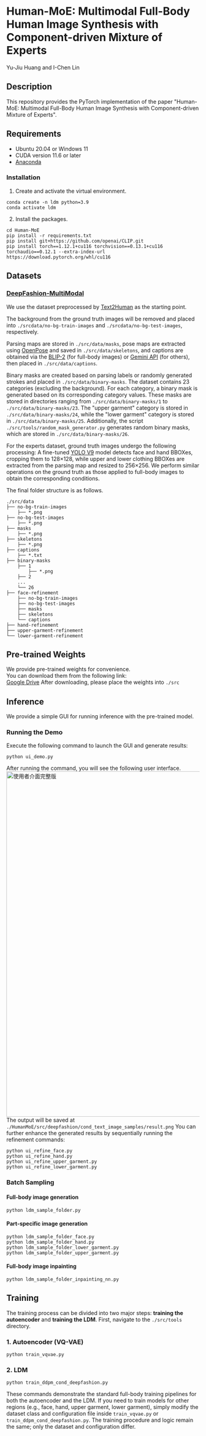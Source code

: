 # Human-MoE: Multimodal Full-Body Human Image Synthesis with Component-driven Mixture of Experts
Yu-Jiu Huang and I-Chen Lin
## Description
This repository provides the PyTorch implementation of the paper "Human-MoE: Multimodal Full-Body Human Image Synthesis with Component-driven Mixture of Experts".
## Requirements
- Ubuntu 20.04 or Windows 11
- CUDA version 11.6 or later
- [Anaconda](https://www.anaconda.com/download)
### Installation
1. Create and activate the virtual environment.
```
conda create -n ldm python=3.9
conda activate ldm
```
2. Install the packages.
```
cd Human-MoE
pip install -r requirements.txt
pip install git+https://github.com/openai/CLIP.git
pip install torch==1.12.1+cu116 torchvision==0.13.1+cu116 torchaudio==0.12.1 --extra-index-url https://download.pytorch.org/whl/cu116
```
## Datasets
### [DeepFashion-MultiModal](https://github.com/yumingj/DeepFashion-MultiModal)
We use the dataset preprocessed by [Text2Human](https://github.com/yumingj/Text2Human) as the starting point.

The background from the ground truth images will be removed and placed into ```./srcdata/no-bg-train-images``` and ```./srcdata/no-bg-test-images```, respectively.

Parsing maps are stored in ```./src/data/masks```, pose maps are extracted using [OpenPose](https://github.com/CMU-Perceptual-Computing-Lab/openpose) and saved in ```./src/data/skeletons```, and captions are obtained via the [BLIP-2](https://github.com/salesforce/LAVIS) (for full-body images) or [Gemini API](https://ai.google.dev/) (for others), then placed in ```./src/data/captions```.

Binary masks are created based on parsing labels or randomly generated strokes and placed in ```./src/data/binary-masks```. The dataset contains 23 categories (excluding the background). For each category, a binary mask is generated based on its corresponding category values. These masks are stored in directories ranging from ```./src/data/binary-masks/1``` to ```./src/data/binary-masks/23```. The "upper garment" category is stored in ```./src/data/binary-masks/24```, while the "lower garment" category is stored in ```./src/data/binary-masks/25```. Additionally, the script ```./src/tools/random_mask_generator.py``` generates random binary masks, which are stored in ```./src/data/binary-masks/26```.

For the experts dataset, ground truth images undergo the following processing: A fine-tuned [YOLO V9](https://github.com/WongKinYiu/yolov9) model detects face and hand BBOXes, cropping them to 128×128, while upper and lower clothing BBOXes are extracted from the parsing map and resized to 256×256. We perform similar operations on the ground truth as those applied to full-body images to obtain the corresponding conditions.

The final folder structure is as follows.
```
./src/data
├── no-bg-train-images
    ├── *.png
├── no-bg-test-images
    ├── *.png
├── masks
    ├── *.png
├── skeletons
    ├── *.png
├── captions
    ├── *.txt
├── binary-masks
    ├── 1
        ├── *.png
    ├── 2
    ...
    └── 26
├── face-refinement
    ├── no-bg-train-images
    ├── no-bg-test-images
    ├── masks
    ├── skeletons
    └── captions
├── hand-refinement
├── upper-garment-refinement
└── lower-garment-refinement
```
## Pre-trained Weights
We provide pre-trained weights for convenience.  
You can download them from the following link:  
[Google Drive](https://drive.google.com/drive/folders/1VlOBth8SlnolHoqwcWIwK0cxwiNlSKkY?usp=sharing)
After downloading, please place the weights into ```./src```

## Inference
We provide a simple GUI for running inference with the pre-trained model.  

### Running the Demo
Execute the following command to launch the GUI and generate results:
```
python ui_demo.py
```
After running the command, you will see the following user interface.
<img width="1600" height="900" alt="使用者介面完整版" src="https://github.com/user-attachments/assets/b4a5e2ea-6ea4-4093-b1b7-a8d7bbb688f9" />
The output will be saved at ```./HumanMoE/src/deepfashion/cond_text_image_samples/result.png```
You can further enhance the generated results by sequentially running the refinement commands:
```
python ui_refine_face.py
python ui_refine_hand.py
python ui_refine_upper_garment.py
python ui_refine_lower_garment.py
```
### Batch Sampling
#### Full-body image generation
```
python ldm_sample_folder.py
```
#### Part-specific image generation
```
python ldm_sample_folder_face.py
python ldm_sample_folder_hand.py
python ldm_sample_folder_lower_garment.py
python ldm_sample_folder_upper_garment.py
```
#### Full-body image inpainting
```
python ldm_sample_folder_inpainting_nn.py
```

## Training
The training process can be divided into two major steps: **training the autoencoder** and **training the LDM**.
First, navigate to the ```./src/tools``` directory.
### 1. Autoencoder (VQ-VAE)
```
python train_vqvae.py
```
### 2. LDM
```
python train_ddpm_cond_deepfashion.py
```
These commands demonstrate the standard full-body training pipelines for both the autoencoder and the LDM. If you need to train models for other regions (e.g., face, hand, upper garment, lower garment), simply modify the dataset class and configuration file inside ```train_vqvae.py``` or ```train_ddpm_cond_deepfashion.py```. The training procedure and logic remain the same; only the dataset and configuration differ.






